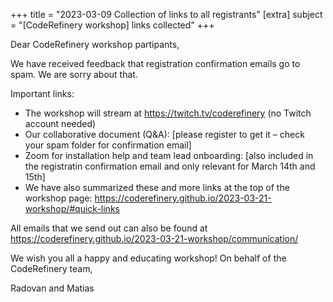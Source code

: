 +++
title = "2023-03-09 Collection of links to all registrants"
[extra]
subject = "[CodeRefinery workshop] links collected"
+++

Dear CodeRefinery workshop partipants,

We have received feedback that registration confirmation emails go to spam. We are sorry about that.

Important links:
- The workshop will stream at https://twitch.tv/coderefinery (no Twitch account needed)
- Our collaborative document (Q&A): [please register to get it – check your spam folder for confirmation email]
- Zoom for installation help and team lead onboarding: [also included in the registratin confirmation email and only relevant for March 14th and 15th]
- We have also summarized these and more links at the top of the workshop page: https://coderefinery.github.io/2023-03-21-workshop/#quick-links

All emails that we send out can also be found at https://coderefinery.github.io/2023-03-21-workshop/communication/

We wish you all a happy and educating workshop! On behalf of the CodeRefinery team,

Radovan and Matias
